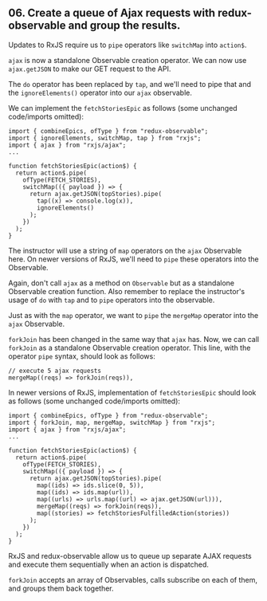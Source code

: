 ## 06. Create a queue of Ajax requests with redux-observable and group the results.

<Timestamp start="1:50" end="2:02">
    
Updates to RxJS require us to `pipe` operators like `switchMap` into `action$`.

</Timestamp>

<Timestamp start="2:10" end="2:25">

`ajax` is now a standalone Observable creation operator. We can now use `ajax.getJSON` to make our GET request to the API.

</Timestamp>

<Timestamp start="2:26" end="2:38">
    
The `do` operator has been replaced by `tap`, and we'll need to pipe that and the `ignoreElements()` operator into our `ajax` observable.

</Timestamp>

<Timestamp start="2:39" end="3:05">
    
We can implement the `fetchStoriesEpic` as follows (some unchanged code/imports omitted):

```
import { combineEpics, ofType } from "redux-observable";
import { ignoreElements, switchMap, tap } from "rxjs";
import { ajax } from "rxjs/ajax";
...

function fetchStoriesEpic(action$) {
  return action$.pipe(
    ofType(FETCH_STORIES),
    switchMap(({ payload }) => {
      return ajax.getJSON(topStories).pipe(
        tap((x) => console.log(x)),
        ignoreElements()
      );
    })
  );
}
```

</Timestamp>

<Timestamp start="3:48" end="4:00">

The instructor will use a string of `map` operators on the `ajax` Observable here. On newer versions of RxJS, we'll need to `pipe` these operators into the Observable.

</Timestamp>

<Timestamp start="4:45" end="5:05">

Again, don't call `ajax` as a method on `Observable` but as a standalone Observable creation function. Also remember to replace the instructor's usage of `do` with `tap` and to `pipe` operators into the observable.

</Timestamp>

<Timestamp start="5:29" end="5:39">

Just as with the `map` operator, we want to `pipe` the `mergeMap` operator into the `ajax` Observable.

</Timestamp>

<Timestamp start="5:40" end="6:00">

`forkJoin` has been changed in the same way that `ajax` has. Now, we can call `forkJoin` as a standalone Observable creation operator. This line, with the operator `pipe` syntax, should look as follows:

```
// execute 5 ajax requests
mergeMap((reqs) => forkJoin(reqs)),
```

</Timestamp>

<Timestamp start="6:38" end="6:58">

In newer versions of RxJS, implementation of `fetchStoriesEpic` should look as follows (some unchanged code/imports omitted):

```
import { combineEpics, ofType } from "redux-observable";
import { forkJoin, map, mergeMap, switchMap } from "rxjs";
import { ajax } from "rxjs/ajax";
...

function fetchStoriesEpic(action$) {
  return action$.pipe(
    ofType(FETCH_STORIES),
    switchMap(({ payload }) => {
      return ajax.getJSON(topStories).pipe(
        map((ids) => ids.slice(0, 5)),
        map((ids) => ids.map(url)),
        map((urls) => urls.map((url) => ajax.getJSON(url))),
        mergeMap((reqs) => forkJoin(reqs)),
        map((stories) => fetchStoriesFulfilledAction(stories))
      );
    })
  );
}
```

</Timestamp>

RxJS and redux-observable allow us to queue up separate AJAX requests and execute them sequentially when an action is dispatched.

`forkJoin` accepts an array of Observables, calls subscribe on each of them, and groups them back together.
